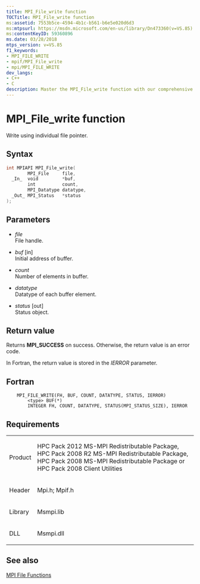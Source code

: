 ```yaml
---
title: MPI_File_write function
TOCTitle: MPI_File_write function
ms:assetid: 7553b5ce-4594-4b1c-b561-b6e5e020d6d3
ms:mtpsurl: https://msdn.microsoft.com/en-us/library/Dn473360(v=VS.85)
ms:contentKeyID: 59360896
ms.date: 03/28/2018
mtps_version: v=VS.85
f1_keywords:
- MPI_FILE_WRITE
- mpif/MPI_File_write
- mpi/MPI_FILE_WRITE
dev_langs:
- C++
- C
description: Master the MPI_File_write function with our comprehensive guide. Learn syntax, parameters, return values, and requirements for successful implementation.
---
```


# MPI\_File\_write function

Write using individual file pointer.

## Syntax

``` c++
int MPIAPI MPI_File_write(
        MPI_File     file,
  _In_  void         *buf,
        int          count,
        MPI_Datatype datatype,
  _Out_ MPI_Status   *status
);
```

## Parameters

  - *file*  
    File handle.

  - *buf* \[in\]  
    Initial address of buffer.

  - *count*  
    Number of elements in buffer.

  - *datatype*  
    Datatype of each buffer element.

  - *status* \[out\]  
    Status object.

## Return value

Returns **MPI\_SUCCESS** on success. Otherwise, the return value is an error code.

In Fortran, the return value is stored in the *IERROR* parameter.

## Fortran

``` FORTRAN
    MPI_FILE_WRITE(FH, BUF, COUNT, DATATYPE, STATUS, IERROR)
        <type> BUF(*)
        INTEGER FH, COUNT, DATATYPE, STATUS(MPI_STATUS_SIZE), IERROR
```

## Requirements

<table>
<colgroup>
<col  />
<col  />
</colgroup>
<tbody>
<tr class="odd">
<td><p>Product</p></td>
<td><p>HPC Pack 2012 MS-MPI Redistributable Package, HPC Pack 2008 R2 MS-MPI Redistributable Package, HPC Pack 2008 MS-MPI Redistributable Package or HPC Pack 2008 Client Utilities</p></td>
</tr>
<tr class="even">
<td><p>Header</p></td>
<td>Mpi.h;
Mpif.h</td>
</tr>
<tr class="odd">
<td><p>Library</p></td>
<td>Msmpi.lib</td>
</tr>
<tr class="even">
<td><p>DLL</p></td>
<td>Msmpi.dll</td>
</tr>
</tbody>
</table>


## See also

[MPI File Functions](mpi-file-functions.md)

